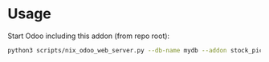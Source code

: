 # Usage

Start Odoo including this addon (from repo root):

```bash
python3 scripts/nix_odoo_web_server.py --db-name mydb --addon stock_picking_procure_method
```
